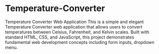 # Temperature-Converter
Temperature Converter Web Application This is a simple and elegant Temperature Converter web application that allows users to convert temperatures between Celsius, Fahrenheit, and Kelvin scales. Built with standard HTML, CSS, and JavaScript, this project demonstrates fundamental web development concepts including form inputs, dropdown menu.
